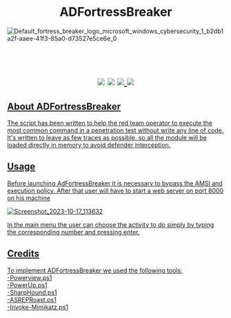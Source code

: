 <h1 align=center> ADFortressBreaker </h1>

![Default_fortress_breaker_logo_microsoft_windows_cybersecurity_1_b2db1a2f-aaee-41f3-85a0-d73527e5ce6e_0](https://github.com/m4rkh4ck/ADFortressBreaker/assets/92309458/08f54524-3a96-41a0-b294-da0514c611fd)

<h1 align=center><br><img src= https://img.shields.io/badge/Language-Powershell-blue> <img src= https://img.shields.io/badge/Version-v1.0-green> <a href= "https://www.linkedin.com/in/%F0%9F%92%BE-diego-marcaccio-06431970/"><img src= https://img.shields.io/badge/Follow-m4rkh4ck-black> <a href= "https://www.linkedin.com/in/antonio-migliuolo-723598207/"><img src= https://img.shields.io/badge/Follow-synackid-white></h1>

## About ADFortressBreaker
The script has been written to help the red team operator to execute the most common command in a penetration test without write any line of code.
It's written to leave as few traces as possible, so all the module will be loaded directly in memory to avoid defender interception.

## Usage
Before launching AdFortressBreaker it is necessary to bypass the AMSI and execution policy. After that user will have to start a web server on port 8000 on his machine

![Screenshot_2023-10-17_113632](https://github.com/m4rkh4ck/ADFortressBreaker/assets/92309458/dd2e644b-48ed-45bb-9555-af8be53b35e5)

In the main menu the user can choose the activity to do simply by typing the corresponding number and pressing enter.

## Credits
To implement ADFortressBreaker we used the following tools: <br>
<a href= "https://github.com/PowerShellMafia/PowerSploit/blob/master/Recon/PowerView.ps1"> -Powerview.ps1</a> <br>
<a href= "https://github.com/PowerShellMafia/PowerSploit/blob/master/Privesc/PowerUp.ps1">-PowerUp.ps1</a> <br>
<a href= "https://github.com/BloodHoundAD/BloodHound/blob/master/Collectors/SharpHound.ps1">-SharpHound.ps1</a><br> 
<a href= "https://github.com/HarmJ0y/ASREPRoast/blob/master/ASREPRoast.ps1"> -ASREPRoast.ps1</a><br>
<a href= "https://github.com/PowerShellMafia/PowerSploit/blob/master/Exfiltration/Invoke-Mimikatz.ps1">-Invoke-Mimikatz.ps1</a><br> 
